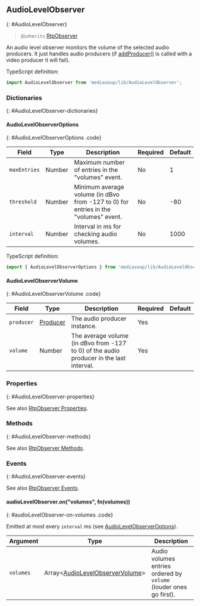 ## AudioLevelObserver
{: #AudioLevelObserver}

<section markdown="1">

> `@inherits` [RtpObserver](#RtpObserver)

An audio level observer monitors the volume of the selected audio producers. It just handles audio producers (if [addProducer()](#rtpObserver-addProducer) is called with a video producer it will fail).

<div markdown="1" class="note typescript">
TypeScript definition:

```js
import AudioLevelObserver from 'mediasoup/lib/AudioLevelObserver';
```
</div>

</section>


### Dictionaries
{: #AudioLevelObserver-dictionaries}

<section markdown="1">

#### AudioLevelObserverOptions
{: #AudioLevelObserverOptions .code}

<div markdown="1" class="table-wrapper L3">

Field          | Type    | Description  | Required | Default 
-------------- | ------- | ------------ | -------- | ----------
`maxEntries`   | Number  | Maximum number of entries in the "volumes" event. | No | 1
`threshold`    | Number  | Minimum average volume (in dBvo from -127 to 0) for entries in the "volumes" event. | No | -80
`interval`     | Number  | Interval in ms for checking audio volumes. | No | 1000

</div>

<div markdown="1" class="note typescript">
TypeScript definition:

```js
import { AudioLevelObserverOptions } from 'mediasoup/lib/AudioLevelObserver';
```
</div>


#### AudioLevelObserverVolume
{: #AudioLevelObserverVolume .code}

<div markdown="1" class="table-wrapper L3">

Field          | Type    | Description  | Required | Default 
-------------- | ------- | ------------ | -------- | ----------
`producer`     | [Producer](#Producer) | The audio producer instance. | Yes |
`volume`       | Number  | The average volume (in dBvo from -127 to 0) of the audio producer in the last interval. | Yes |

</div>

</section>


### Properties
{: #AudioLevelObserver-properties}

<section markdown="1">

See also [RtpObserver Properties](#RtpObserver-properties).

</section>


### Methods
{: #AudioLevelObserver-methods}

<section markdown="1">

See also [RtpObserver Methods](#RtpObserver-methods).

</section>


### Events
{: #AudioLevelObserver-events}

<section markdown="1">

See also [RtpObserver Events](#RtpObserver-events).

#### audioLevelObserver.on("volumes", fn(volumes))
{: #audioLevelObserver-on-volumes .code}

Emitted at most every `interval` ms (see [AudioLevelObserverOptions](#AudioLevelObserverOptions)).

<div markdown="1" class="table-wrapper L3">

Argument  | Type    | Description   
--------- | ------- | ----------------
`volumes` | Array&lt;[AudioLevelObserverVolume](#AudioLevelObserverVolume)&gt; | Audio volumes entries ordered by `volume` (louder ones go first).

</div>

</section>
